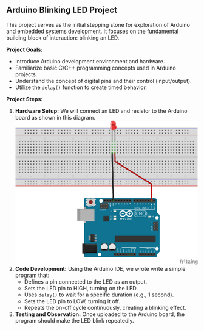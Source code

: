 ## Arduino Blinking LED Project

This project serves as the initial stepping stone for exploration of Arduino and embedded systems development.
It focuses on the fundamental building block of interaction: blinking an LED. 

**Project Goals:**

* Introduce Arduino development environment and hardware.
* Familiarize basic C/C++ programming concepts used in Arduino projects.
* Understand the concept of digital pins and their control (input/output).
* Utilize the `delay()` function to create timed behavior.


**Project Steps:**

1. **Hardware Setup:**  We will connect an LED and resistor to the Arduino board as shown in this diagram.![](https://github.com/MI-Thierry/L4Internaship/blob/main/Arduino/Blinking_LED/Blicking%20LED%20sketch.png)
2. **Code Development:**  Using the Arduino IDE, we wrote write a simple program that:
    * Defines a pin connected to the LED as an output.
    * Sets the LED pin to HIGH, turning on the LED.
    * Uses `delay()` to wait for a specific duration (e.g., 1 second).
    * Sets the LED pin to LOW, turning it off.
    * Repeats the on-off cycle continuously, creating a blinking effect.
3. **Testing and Observation:** Once uploaded to the Arduino board, the program should make the LED blink repeatedly.
